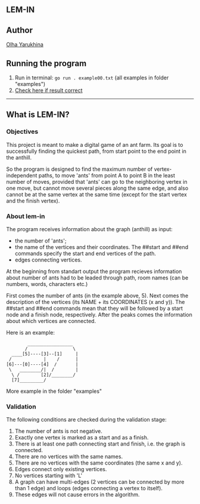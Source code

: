 ## LEM-IN

## Author
[Olha Yarukhina](https://01.kood.tech/git/oyarukhi)

## Running the program
1. Run in terminal: 
`go run . example00.txt` (all examples in folder "examples")
2. [Check here if result correct](https://github.com/01-edu/public/tree/master/subjects/lem-in/audit)


___

## What is LEM-IN?
### Objectives
This project is meant to make a digital game of an ant farm. Its goal is to  successfully finding the quickest path, from start point to the end point in the anthill.

So the program is designed to find the maximum number of vertex-independent paths, to move 'ants' from point A to point B in the least number of moves, provided that 'ants' can go to the neighboring vertex in one move, but cannot move several pieces along the same edge, and also cannot be at the same vertex at the same time (except for the start vertex and the finish vertex).

### About lem-in
The program receives information about the graph (anthill) as input:

 - the number of 'ants';
 - the name of the vertices and their coordinates. The ##start and ##end commands specify the start and end vertices of the path.
 - edges connecting vertices.

At the beginning from standart output the program recieves information about number of ants had to be leaded through path, room names (can be numbers, words, characters etc.)

First comes the number of ants (in the example above, 5). Next comes the description of the vertices (its NAME + its COORDINATES (x and y)).
The ##start and ##end commands mean that they will be followed by a start node and a finish node, respectively. After the peaks comes the information
about which vertices are connected.

Here is an example:


```console
        _________________
       /                 \
  ____[5]----[3]--[1]     |
 /            |    /      |
[6]---[0]----[4]  /       |
 \   ________/|  /        |
  \ /        [2]/________/
  [7]_________/
```

More example in the folder "examples"


### Validation
The following conditions are checked during the validation stage:
1) The number of ants is not negative.
2) Exactly one vertex is marked as a start and as a finish.
3) There is at least one path connecting start and finish, i.e. the graph is connected.
4) There are no vertices with the same names.
5) There are no vertices with the same coordinates (the same x and y).
6) Edges connect only existing vertices.
7) No vertices starting with 'L'
8) A graph can have multi-edges (2 vertices can be connected by more than 1 edge) and loops (edges connecting a vertex to itself).
9) These edges will not cause errors in the algorithm.